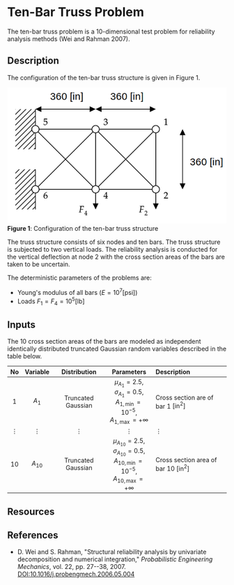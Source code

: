 # Ten-Bar Truss Problem

[//]: # "Benchmark type: test-function"
[//]: # "Application fields: reliability"
[//]: # "Dimension: 10-dimension"

The ten-bar truss problem is a 10-dimensional test problem for reliability analysis methods (Wei and Rahman 2007).

## Description

The configuration of the ten-bar truss structure is given in Figure 1.

![braninSurface](./tenBarTruss.png)
**Figure 1**: Configuration of the ten-bar truss structure

The truss structure consists of six nodes and ten bars. The truss structure is subjected to two vertical loads. The reliability analysis is conducted for the vertical deflection at node 2 with the cross section areas of the bars are taken to be uncertain.

The deterministic parameters of the problems are:

* Young's modulus of all bars ($E = 10^7 [\text{psi}]$)
* Loads $F_1 = F_4 = 10^5 [\text{lb}]$

## Inputs

The 10 cross section areas of the bars are modeled as independent identically distributed truncated Gaussian random variables described in the table below.

| No  | Variable | Distribution | Parameters | Description |
| :-: | :------: | :----------: | :---------: | :---------- |
| 1        | $A_1$    | Truncated Gaussian | $\mu_{A_1} = 2.5,$<br/>$\sigma_{A_1} = 0.5,$<br/>$A_{1,\min} = 10^{-5},$<br />$A_{1,\max} = +\infty$ | Cross section are of bar 1 $[\text{in}^2]$|
| $\vdots$ | $\vdots$ | $\vdots$       | $\vdots$                                  | $\vdots$ |
| 10       | $A_{10}$ | Truncated Gaussian | $\mu_{A_{10}} = 2.5,$<br/>$\sigma_{A_{10}}= 0.5,$<br/>$A_{10,\min} = 10^{-5},$<br />$A_{10,\max} = +\infty$ | Cross section area of bar 10 $[\text{in}^2]$|

## Resources

## References

* D. Wei and S. Rahman, "Structural reliability analysis by univariate decomposition and numerical integration," _Probabilistic Engineering Mechanics_, vol. 22, pp. 27--38, 2007. [DOI:10.1016/j.probengmech.2006.05.004](https://doi.org/10.1016/j.probengmech.2006.05.004)
